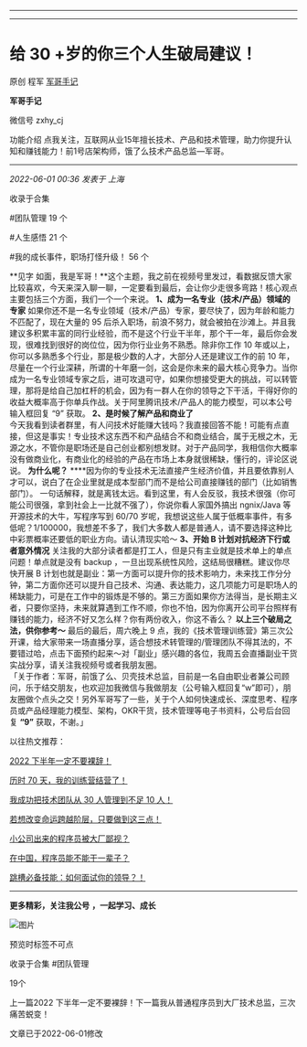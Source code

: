 ----------------------------------------
----------------------------------------
#  给 30 +岁的你三个人生破局建议！

原创 程军  [ 军哥手记 ](javascript:void\(0\);)

**军哥手记** ![]()

微信号 zxhy_cj

功能介绍 点我关注，互联网从业15年擅长技术、产品和技术管理，助力你提升认知和赚钱能力！前1号店架构师，饿了么技术产品总监—军哥。

____

_2022-06-01 00:36_ _发表于 上海_

收录于合集

#团队管理 19 个

#人生感悟 21 个

#我的成长事件，职场打怪升级！ 56 个

**见字
如面，我是军哥！**这个主题，我之前在视频号里发过，看数据反馈大家比较喜欢，今天来深入聊一聊，一定要看到最后，会让你少走很多弯路！核心观点主要包括三个方面，我们一个一个来说。
**1、成为一名专业（技术/产品）领域的专家** 如果你还不是一名专业领域（技术/产品）专家，要尽快了，因为年龄和能力不匹配了，现在大量的 95
后杀入职场，前浪不努力，就会被拍在沙滩上。并且我建议多积累丰富的同行业经验，而不是这个行业干半年，那个干一年，最后你会发现，很难找到很好的岗位位，因为你行业业务不熟悉。除非你工作
10 年或以上，你可以多熟悉多个行业，那是极少数的人才，大部分人还是建议工作的前 10
年，尽量在一个行业深耕，所谓的十年磨一剑，这会是你未来的最大核心竞争力。当你成为一名专业领域专家之后，进可攻退可守，如果你想接受更大的挑战，可以转管理，那将是给自己加杠杆的机会，因为有一群人在你的领导之下干活，干得好你的收益大概率高于你单兵作战。关于阿里腾讯技术/产品人的能力模型，可以本公号输入框回复
“9” 获取。 **2、是时候了解产品和商业了**  
今天我看到读者群里，有人问技术好能赚大钱吗？我直接回答不能！可能有点直接，但这是事实！专业技术这东西不和产品结合不和商业结合，属于无根之木，无源之水，不管你是职场还是自己创业都别想发财。对于产品同学，我相信你大概率没有做商业化，有商业化的经验的产品在市场上本身就很稀缺，懂行的，评论区说说。
**为什么呢？**
****因为你的专业技术无法直接产生经济价值，并且要依靠别人才可以，说白了在企业里就是成本型部门而不是给公司直接赚钱的部门（比如销售部门）。
一句话解释，就是离钱太远。看到这里，有人会反驳，我技术很强（你可能公司很强，拿到社会上一比就不强了），你说你看人家国外搞出 ngnix/Java
等开源技术的大牛，写程序写到 60/70
岁呢，我想说这些人属于低概率事件，有多低呢？1/100000，我想差不多了，我们大多数人都是普通人，请不要选择这种比中彩票概率还要低的职业方向。请认清现实哈～
**3、开始 B 计划对抗经济下行或者意外情况** 关注我的大部分读者都是打工人，但是只有主业就是技术单上的单点问题！单点就是没有 backup
，一旦出现系统性风险，这结局很糟糕。建议你尽快开展 B
计划也就是副业：第一方面可以提升你的技术影响力，未来找工作分分钟，第二方面你还可以提升自己技术、沟通、表达能力，这几项能力可是职场人的稀缺能力，可是在工作中的锻炼是不够的。第三方面如果你方法得当，是长期主义者，只要你坚持，未来就算遇到工作不顺，你也不怕，因为你离开公司平台照样有赚钱的能力，经济不好又怎么样？你有两份收入，你这不香么？
**以上三个破局之法，供你参考～** 最后的最后，周六晚上 9
点，我的《技术管理训练营》第三次公开课，给大家带来一场直播分享，适合想技术转管理的/管理团队不得其法的，不要错过哈，点击下面预约起来～对「副业」感兴趣的各位，我周五会直播副业干货实战分享，请关注我视频号或者我朋友圈。  
「关于作者：军哥，前饿了么、贝壳技术总监，目前是一名自由职业者兼公司顾问，乐于结交朋友，也欢迎加我微信与我做朋友（公号输入框回复“w”即可），朋友圈做个点头之交！另外军哥写了一些，关于个人如何快速成长、深度思考、程序员或产品经理能力模型、架构，OKR干货，技术管理等电子书资料，公号后台回复
**“9”** 获取，不谢。」  

以往热文推荐：

[2022
下半年一定不要裸辞！](http://mp.weixin.qq.com/s?__biz=MzA3MDU2MjM4Ng==&mid=2247495925&idx=1&sn=e34bc56762b038198b67f6533b537bd2&chksm=9f3857c8a84fdede293d2b7c735368a339dc367ba1ede283c9705f637561cf00af43c2dc0588&scene=21#wechat_redirect)  

[历时 70
天，我的训练营结营了！](http://mp.weixin.qq.com/s?__biz=MzA3MDU2MjM4Ng==&mid=2247495910&idx=1&sn=9e69e3cab9aa256cc49687354de724a8&chksm=9f3857dba84fdecd1181f10985b607893330be5e7c1bc613b17f6e5728085683909346f5ccf9&scene=21#wechat_redirect)  

[我成功把技术团队从 30 人管理到不足 10
人！](http://mp.weixin.qq.com/s?__biz=MzA3MDU2MjM4Ng==&mid=2247495828&idx=1&sn=ba27442b19063b86bed9102f2e093de0&chksm=9f3857a9a84fdebf5cf56b8fa017a933a21d6e63a66a44f14dca70a5d9cbebfee13cd0c571f2&scene=21#wechat_redirect)  

[若想改变命运跨越阶层，只要做到这三点！](http://mp.weixin.qq.com/s?__biz=MzA3MDU2MjM4Ng==&mid=2247495631&idx=1&sn=e36b77b842a3f1bee7629cf203771fb6&chksm=9f3848f2a84fc1e4b67349354b832ae52e320b01fa675cee130e87de5f188d8f6a388e0acd27&scene=21#wechat_redirect)

[小公司出来的程序员被大厂鄙视？](http://mp.weixin.qq.com/s?__biz=MzA3MDU2MjM4Ng==&mid=2247495474&idx=1&sn=ee3fe0d44666e11c581812f6a039a973&chksm=9f38480fa84fc11924759b7b22c51fce2bd5f087fb987e3d220ee80caf42aaa8507458dad6f2&scene=21#wechat_redirect)  

[在中国，程序员能不能干一辈子？](http://mp.weixin.qq.com/s?__biz=MzA3MDU2MjM4Ng==&mid=2247495447&idx=1&sn=f2defe9a117e799bb204f50c73e479fd&chksm=9f38482aa84fc13c734eb5d940f0c3a0aca29a1a34a6b7ffaf6f97641486677d4ac9bd13a986&scene=21#wechat_redirect)

[跳槽必备技能：如何面试你的领导？！](http://mp.weixin.qq.com/s?__biz=MzA3MDU2MjM4Ng==&mid=2247494536&idx=1&sn=fb28d9f71c2a44d5286ba7e599dbecd0&chksm=9f384cb5a84fc5a30beb3c244c3e1407f07a8734d39e7629a913672ae99a1229c8a3221824ba&scene=21#wechat_redirect)  

* * *

  

 **更多精彩，关注我公号** **，一起学习、成长**

![图片](https://mmbiz.qpic.cn/mmbiz_png/b96CibCt70iaajvl7fD4ZCicMcjhXMp1v6UibM134tIsO1j5yqHyNhh9arj090oAL7zGhRJRq6cFqFOlDZMleLl4pw/640?wx_fmt=png)

预览时标签不可点

收录于合集 #团队管理

19个

上一篇2022 下半年一定不要裸辞！下一篇我从普通程序员到大厂技术总监，三次痛苦蜕变！

文章已于2022-06-01修改

